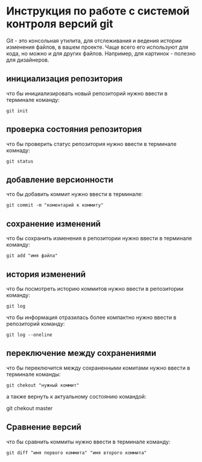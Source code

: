 # Инструкция по работе с системой контроля версий git

Git - это консольная утилита, для отслеживания и ведения истории изменения файлов, в вашем проекте. Чаще всего его используют для кода, но можно и для других файлов. Например, для картинок - полезно для дизайнеров.

## инициализация репозитория

что бы инициализировать новый репозиторий нужно ввести в терминале команду: 

    git init

## проверка состояния репозитория

что бы проверить статус репозитория нужно ввести в терминале комнаду:

    git status

## добавление версионности

что бы добавить коммит нужно ввести в терминале:

    git commit -m "коментарий к коммиту"

## сохранение изменений

что бы сохранить изменения в репозитории нужно ввести в терминале команду:

    git add "имя файла"

## история изменений

что бы посмотреть историю коммитов нужно ввести в репозитории команду:

    git log

что бы информация отразилась более компактно нужно ввести в репозиторий команду:

    git log --oneline

## переключение между сохранениями

что бы переключится между сохраненными комитами нужно ввести в терминале команды:

    git chekout "нужный коммит"

а также вернуть к актуальному состоянию командой:

  git chekout master

## Сравнение версий
что бы сравнить коммиты нужно ввести в терминале команду:

    git diff "имя первого коммита" "имя второго коммита"

